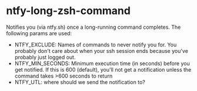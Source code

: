 # ntfy-long-zsh-command

Notifies you (via ntfy.sh) once a long-running command completes. The following params are used:
- NTFY_EXCLUDE: Names of commands to never notify you for. You probably don't care about when your ssh session ends because you've probably just logged out.
- NTFY_MIN_SECONDS: Minimum execution time (in seconds) before you get notified. If this is 600 (default), you'll not get a notification unless the command takes >600 seconds to return
- NTFY_UTL: where should we send the notification to?
